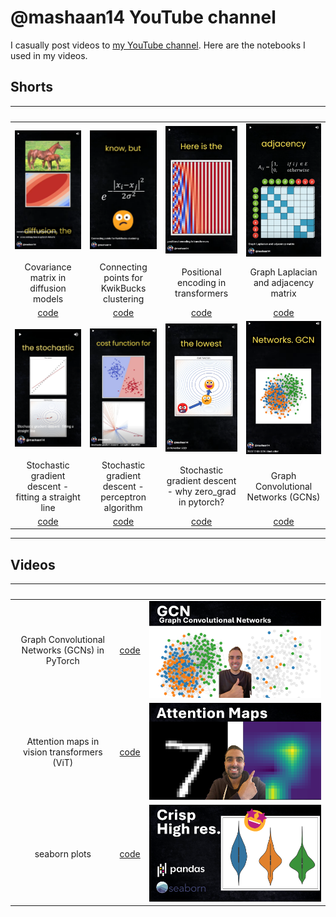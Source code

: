 # @mashaan14 YouTube channel
I casually post videos to [my YouTube channel](https://youtube.com/@mashaan14). Here are the notebooks I used in my videos.

## Shorts
|&nbsp;|&nbsp;|&nbsp;|&nbsp;|
| :---: | :---: | :---: | :---: |
| [<img src="imgs/2023_11_02_covariance_in_diffusion.png" />](https://youtube.com/shorts/4jYY0b52NIQ?feature=share) | [<img src="imgs/2023_11_07_graph_construction.png" />](https://youtube.com/shorts/Sl93IlD_1VU?feature=share) | [<img src="imgs/2023_11_10_positional_encoding.png" />](https://youtube.com/shorts/T6N1v7NyeS4?feature=share) | [<img src="imgs/2023_11_12_graph_Laplacian.png" />](https://youtube.com/shorts/jr93FHW1krg?feature=share) |
| Covariance matrix in diffusion models | Connecting points for KwikBucks clustering | Positional encoding in transformers | Graph Laplacian and adjacency matrix |
| [code](https://github.com/mashaan14/YouTube-channel/blob/main/notebooks/2023_11_02_covariance_in_diffusion.ipynb) | [code](https://github.com/mashaan14/YouTube-channel/blob/main/notebooks/2023_11_07_graph_construction.ipynb) | [code](https://github.com/mashaan14/YouTube-channel/blob/main/notebooks/2023_11_10_positional_encoding.ipynb) | [code](https://github.com/mashaan14/YouTube-channel/blob/main/notebooks/2023_11_12_graph_Laplacian.ipynb) |
| [<img src="imgs/2023_11_17_SGD_line.png" />](https://youtube.com/shorts/mo8zvjTr5fU?feature=share) |[<img src="imgs/2023_11_21_SGD_Perceptron.png" />](https://youtube.com/shorts/mo8zvjTr5fU?feature=share)|[<img src="imgs/2023_11_26_SGD_Zero.png" />](https://youtube.com/shorts/qi7nmesPyhs?feature=share)|[<img src="imgs/2023_12_07_GCN_introduction.png" />](https://youtube.com/shorts/tdvEbcr7h-c?feature=share)|
| Stochastic gradient descent - fitting a straight line |Stochastic gradient descent - perceptron algorithm|Stochastic gradient descent - why zero_grad in pytorch?|Graph Convolutional Networks (GCNs)|
| [code](https://github.com/mashaan14/YouTube-channel/blob/main/notebooks/2023_11_17_SGD_line.ipynb) |[code](https://github.com/mashaan14/YouTube-channel/blob/main/notebooks/2023_11_21_SGD_Perceptron.ipynb)|[code](https://github.com/mashaan14/YouTube-channel/blob/main/notebooks/2023_11_17_SGD_line.ipynb)|[code](https://github.com/mashaan14/YouTube-channel/blob/main/notebooks/2023_12_04_GCN_introduction.ipynb)|


---

## Videos
|&nbsp;|&nbsp;|&nbsp;|
| :---: | :---: | :---: |
| Graph Convolutional Networks (GCNs) in PyTorch | [code](https://github.com/mashaan14/YouTube-channel/blob/main/notebooks/2023_12_04_GCN_introduction.ipynb) | [<img src="imgs/2023_12_04_GCN_introduction.png" />](https://youtu.be/G6c6zk0RhRM) |
| Attention maps in vision transformers (ViT) | [code](https://github.com/mashaan14/VisionTransformer-MNIST/blob/main/VisionTransformer_MNIST.ipynb) | [<img src="imgs/2023-11-29-VisionTransformer-MNIST.png" />](https://youtu.be/y1ZmMcMYjkY) |
| seaborn plots | [code](https://github.com/mashaan14/YouTube-channel/blob/main/notebooks/2023_11_13_seaborn_plots.ipynb) | [<img src="imgs/2023_11_13_seaborn_plots.png" />](https://youtu.be/uI6w_lEVZCs?feature=shared) |
